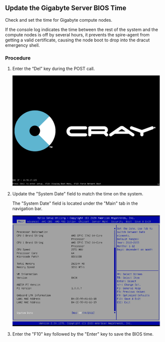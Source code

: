 
## Update the Gigabyte Server BIOS Time

Check and set the time for Gigabyte compute nodes.

If the console log indicates the time between the rest of the system and the compute nodes is off by several hours, it prevents the spire-agent from getting a valid certificate, causing the node boot to drop into the dracut emergency shell.

### Procedure

1. Enter the “Del” key during the POST call.

    ![Compute Node Post Call](../../img/operations/CN_POST_Call.png)

2. Update the "System Date" field to match the time on the system.

   The "System Date" field is located under the "Main" tab in the navigation bar.

   ![Compute Node Setup Menu](../../img/operations/CN_Setup_Menu.png)

3. Enter the "F10" key followed by the "Enter" key to save the BIOS time.